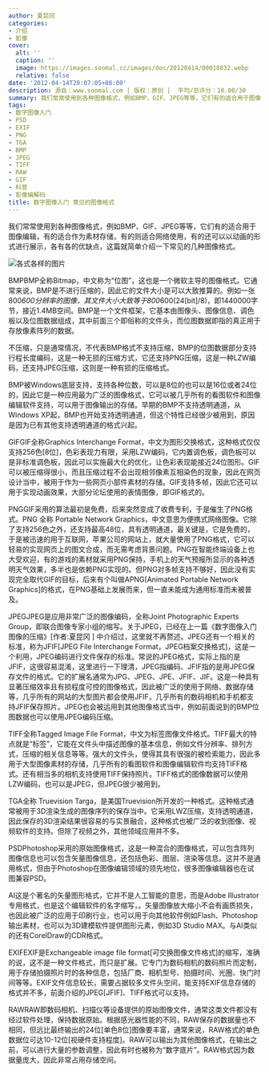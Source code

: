 ```yaml
---
author: 夏昆冈
categories:
- 介绍
- 影像
cover:
  alt: ''
  caption: ''
  image: https://images.soomal.cc/images/doc/20120414/00018832.webp
  relative: false
date: '2012-04-14T20:07:05+08:00'
description: 源自：www.soomal.com | 版权：原创 |  平均/总评分：10.00/30
summary: 我们常常使用到各种图像格式，例如BMP、GIF、JPEG等等，它们有的适合用于图像编辑，有的适合作为素材存储，有的则适合网络使用，有的还可以以动画的形式进行展示，各有各的优缺点，这篇就简单介绍一下常见的几种图像格式。
tags:
- 数字图像入门
- PSD
- EXIF
- PNG
- TGA
- BMP
- JPEG
- TIFF
- RAW
- GIF
- 科普
- 影像编解码
title: 数字图像入门 常见的图像格式
---
```


我们常常使用到各种图像格式，例如BMP、GIF、JPEG等等，它们有的适合用于图像编辑，有的适合作为素材存储，有的则适合网络使用，有的还可以以动画的形式进行展示，各有各的优缺点，这篇就简单介绍一下常见的几种图像格式。

![各式各样的图片](https://images.soomal.cc/images/doc/20120414/00018832.webp)




BMPBMP全称Bitmap，中文称为“位图”，这也是一个微软主导的图像格式。它通常来说，BMP是不进行压缩的，因此它的文件大小是可以大致推算的。例如一张800*600分辨率的图像，其文件大小大致等于800*600(24[bit]/8)，即1440000字节，接近1.4MB空间。BMP是一个文件框架，它基本由图像头、图像信息、调色板以及位图数据组成，其中前面三个即俗称的文件头，而位图数据即指的真正用于存放像素阵列的数据。

不压缩，只是通常情况，不代表BMP格式不支持压缩，BMP的位图数据部分支持行程长度编码，这是一种无损的压缩方式，它还支持PNG压缩，这是一种LZW编码，还支持JPEG压缩，这则是一种有损的压缩格式。

BMP被Windows底层支持，支持各种位数，可以是8位的也可以是16位或者24位的，因此它是一种应用最为广泛的图像格式，它可以被几乎所有的看图软件和图像编辑软件支持，可以用于图像输出的存储。早期的BMP不支持透明通道，从Windows XP起，BMP也开始支持透明通道，但这个特性已经很少被用到，原因是因为已有其他支持透明通道的格式兴起。

GIFGIF全称Graphics Interchange Format，中文为图形交换格式，这种格式仅仅支持256色[8位]，色彩表现力有限，采用LZW编码，它内置调色板，调色板可以是非标准调色板，因此可以实施最大化的优化，让色彩表现能接近24位图形。GIF可以被压缩得很小，而且压缩过程不会出现相邻像素互相染色的现象，因此在网页设计当中，被用于作为一些网页小部件素材的存储。GIF支持多帧，因此它还可以用于实现动画效果，大部分论坛使用的表情图像，即GIF格式的。

PNGGIF采用的算法最初是免费，后来突然变成了收费专利，于是催生了PNG格式。PNG 全称 Portable Network Graphics，中文意思为便携式网络图像。它除了支持256色之外，还支持最高48位，具有透明通道，最关键是，它是免费的，于是被迅速的用于互联网，苹果公司的网站上，就大量使用了PNG格式，它可以轻易的实现网页上的图文合成，而无需考虑背景问题。PNG在智能终端设备上也大受欢迎，有的游戏的素材就采用PNG保持，手机上的天气预报所显示的各种透明天气效果，多半也是依赖PNG实现的。但PNG对多帧支持不够好，因此没有实现完全取代GIF的目标，后来有个叫做APNG[Animated Portable Network Graphics]的格式，在PNG基础上发展而来，但一直未能成为通用标准而未被普及。

JPEGJPEG是应用非常广泛的图像编码，全称Joint Photographic Experts Group，即联合图像专家小组的缩写。关于JPEG，已经在上一篇《数字图像入门 图像的压缩》[作者:夏昆冈 ]
中介绍过，这里就不再赘述。JPEG还有一个相关的标准，称为JFIF[JPEG File Interchange Format，JPEG档案交换格式]，这是一个利用，JPEG编码进行文件保存的标准。常说的JPEG格式，实际上指的是JFIF，这很容易混淆，这里进行一下理清，JPEG指编码、JFIF指的是用JPEG保存文件的格式。它的扩展名通常为JPG、JPEG、JPE、JFIF、JIF。这是一种具有显著压缩效率且有损程度可控的图像格式，因此被广泛的使用于网络、数据存储等，几乎所有的网站的大型图片都会使用JFIF，几乎所有的数码相机和手机都支持JFIF保存照片。JPEG也会被运用到其他图像格式当中，例如前面说到的BMP位图数据也可以使用JPEG编码压缩。

TIFF全称Tagged Image File Format，中文为标签图像文件格式。TIFF最大的特点就是“标签”，它能在文件头中描述图像的基本信息，例如文件分辨率、排列方式，压缩的相关信息等等。强大的文件头，使得其具有很强的被检索能力，因此多用于大型图像素材的存储，几乎所有的看图软件和图像编辑软件均支持TIFF格式。还有相当多的相机支持使用TIFF保持照片。TIFF格式的图像数据可以使用LZW编码，也可以是JPEG，但JPEG很少被用到。

TGA全称 Truevision Targa，是美国Truevision所开发的一种格式。这种格式通常被用于3D渲染生成的图像序列的保存当中。它采用LWZ压缩，支持透明通道，因此保存的3D渲染结果很容易的与实景融合，这种格式也被广泛的收到图像、视频软件的支持。但除了视频之外，其他领域应用并不多。

PSDPhotoshop采用的原始图像格式，这是一种混合的图像格式，可以包含阵列图像信息也可以包含矢量图像信息，还包括色彩、图层、渲染等信息。这并不是通用格式，但由于Photoshop在图像编辑领域的领先地位，很多图像编辑器也在试图兼容PSD。

AI这是个著名的矢量图形格式，它并不是人工智能的意思，而是Adobe Illustrator专用格式，也是这个编辑软件的名字缩写，。矢量图像放大缩小不会有画质损失，也因此被广泛的应用于印刷行业，也可以用于向其他软件例如Flash、Photoshop 输出素材，也可以为3D建模软件提供图形元素，例如3D Studio MAX。与AI类似的还有CorelDraw的CDR格式。

EXIFEXIF是Exchangeable image file format[可交换图像文件格式]的缩写，准确的说，这不是一种文件格式，而只是扩展。它专门为数码相机的数码照片而定制，用于存储拍摄照片时的各种信息，包括厂商、相机型号、拍摄时间、光圈、快门时间等等。EXIF文件信息较长，需要占据较多文件头空间，能支持EXIF信息存储的格式并不多，前面介绍的JPEG[JFIF]、TIFF格式可以支持。

RAWRAW即数码相机、扫描仪等设备提供的原始图像文件，通常这类文件都没有经过软件处理，保持数据原始。根据感光器性能的不同，RAW保存的数据量也不相同，但远比最终输出的24位[单色8位]图像要丰富，通常来说，RAW格式的单色数据位可达10-12位[视硬件支持程度]。RAW可以输出为其他图像格式，在输出之前，可以进行大量的参数调整，因此有时也被称为“数字底片”。RAW格式因为数据量庞大，因此非常占用存储空间。